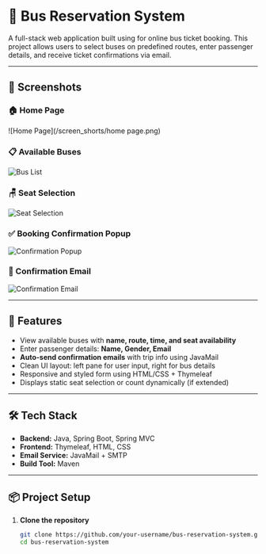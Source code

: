 # 🚌 Bus Reservation System

A full-stack web application built using  for online bus ticket booking. This project allows users to select buses on predefined routes, enter passenger details, and receive ticket confirmations via email.

---

## 📸 Screenshots

### 🏠 Home Page  
![Home Page](/screen_shorts/home page.png)

### 📋 Available Buses  
![Bus List](/images/bus-list.png)

### 🪑 Seat Selection  
![Seat Selection](/images/seat-selection.png)

### ✅ Booking Confirmation Popup  
![Confirmation Popup](/images/confirmation-popup.png)

### 📧 Confirmation Email  
![Confirmation Email](/images/confirm-email.png)

---

## 🚀 Features

- View available buses with **name, route, time, and seat availability**
- Enter passenger details: **Name, Gender, Email**
- **Auto-send confirmation emails** with trip info using JavaMail
- Clean UI layout: left pane for user input, right for bus details
- Responsive and styled form using HTML/CSS + Thymeleaf
- Displays static seat selection or count dynamically (if extended)

---

## 🛠️ Tech Stack

- **Backend:** Java, Spring Boot, Spring MVC
- **Frontend:** Thymeleaf, HTML, CSS
- **Email Service:** JavaMail + SMTP
- **Build Tool:** Maven

---

## 📦 Project Setup

1. **Clone the repository**
   ```bash
   git clone https://github.com/your-username/bus-reservation-system.git
   cd bus-reservation-system
